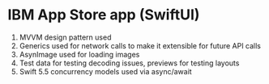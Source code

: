  # IBM App Store app (SwiftUI)

1. MVVM design pattern used
2. Generics used for network calls to make it extensible for future API calls
3. AsynImage used for loading images
4. Test data for testing decoding issues, previews for testing layouts
5. Swift 5.5 concurrency models used via async/await
